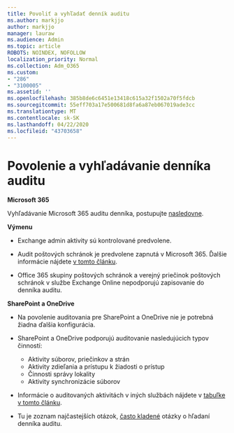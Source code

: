 ```yaml
---
title: Povoliť a vyhľadať denník auditu
ms.author: markjjo
author: markjjo
manager: lauraw
ms.audience: Admin
ms.topic: article
ROBOTS: NOINDEX, NOFOLLOW
localization_priority: Normal
ms.collection: Adm_O365
ms.custom:
- "286"
- "3100005"
ms.assetid: ''
ms.openlocfilehash: 385b8de6c6451e13418c615a32f1502a70f5fdcb
ms.sourcegitcommit: 55eff703a17e500681d8fa6a87eb067019ade3cc
ms.translationtype: MT
ms.contentlocale: sk-SK
ms.lasthandoff: 04/22/2020
ms.locfileid: "43703658"
---
```

# <a name="enable-and-search-the-audit-log"></a>Povolenie a vyhľadávanie denníka auditu

**Microsoft 365**

Vyhľadávanie Microsoft 365 auditu denníka, postupujte [nasledovne](https://docs.microsoft.com/office365/securitycompliance/search-the-audit-log-in-security-and-compliance#search-the-audit-log).

**Výmenu**

- Exchange admin aktivity sú kontrolované predvolene.

- Audit poštových schránok je predvolene zapnutá v Microsoft 365. Ďalšie informácie nájdete [v tomto článku](https://docs.microsoft.com/office365/securitycompliance/enable-mailbox-auditing).

- Office 365 skupiny poštových schránok a verejný priečinok poštových schránok v službe Exchange Online nepodporujú zapisovanie do denníka auditu.

**SharePoint a OneDrive**

- Na povolenie auditovania pre SharePoint a OneDrive nie je potrebná žiadna ďalšia konfigurácia.

- SharePoint a OneDrive podporujú auditovanie nasledujúcich typov činností:

    - Aktivity súborov, priečinkov a strán
    - Aktivity zdieľania a prístupu k žiadosti o prístup
    - Činnosti správy lokality
    - Aktivity synchronizácie súborov

- Informácie o auditovaných aktivitách v iných službách nájdete v [tabuľke v tomto článku](https://docs.microsoft.com/office365/securitycompliance/search-the-audit-log-in-security-and-compliance#audited-activities).

- Tu je zoznam najčastejších otázok, [často kladené](https://docs.microsoft.com/office365/securitycompliance/search-the-audit-log-in-security-and-compliance#frequently-asked-questions) otázky o hľadaní denníka auditu.